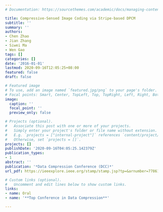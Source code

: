```yaml
---
# Documentation: https://sourcethemes.com/academic/docs/managing-content/

title: Compressive-Sensed Image Coding via Stripe-based DPCM
subtitle: ''
summary: ''
authors:
- Chen Zhao
- Jian Zhang
- Siwei Ma
- Wen Gao
tags: []
categories: []
date: '2016-01-01'
lastmod: 2020-09-16T12:05:25+08:00
featured: false
draft: false

# Featured image
# To use, add an image named `featured.jpg/png` to your page's folder.
# Focal points: Smart, Center, TopLeft, Top, TopRight, Left, Right, BottomLeft, Bottom, BottomRight.
image:
  caption: ''
  focal_point: ''
  preview_only: false

# Projects (optional).
#   Associate this post with one or more of your projects.
#   Simply enter your project's folder or file name without extension.
#   E.g. `projects = ["internal-project"]` references `content/project/deep-learning/index.md`.
#   Otherwise, set `projects = []`.
projects: []
publishDate: '2020-09-16T04:05:25.142379Z'
publication_types:
- 1
abstract: ''
publication: '*Data Compression Conference (DCC)*'
url_pdf: https://ieeexplore.ieee.org/stamp/stamp.jsp?tp=&arnumber=7786161

# Custom links (optional).
#   Uncomment and edit lines below to show custom links.
links:
- name: Oral
- name: '**Top Conference in Data Compression**'

---
```

